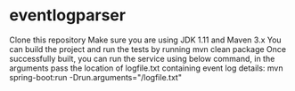 # eventlogparser
Clone this repository
Make sure you are using JDK 1.11 and Maven 3.x
You can build the project and run the tests by running mvn clean package
Once successfully built, you can run the service using below command, in the arguments pass the location of logfile.txt containing event log details:
        mvn spring-boot:run -Drun.arguments="/logfile.txt"
